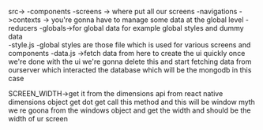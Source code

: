 src->
-components
-screens -> where put all our screens
-navigations 
->contexts -> you're gonna have to manage some data at the global level 
-reducers
-globals->for global data for example global styles and dummy data  
  -style.js -global styles are those  file which is used for various screens and components
  -data.js ->fetch data from here to create the ui quickly once we're done with the ui we're gonna delete this and start fetching data from ourserver which interacted the database which will be the mongodb in this case 


  SCREEN_WIDTH->get it from the dimensions api from react native dimensions object get dot get call this method and this will be window myth  we re goona from the windows object  and get the width and should be the width of ur screen
